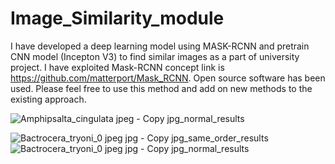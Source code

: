# Image_Similarity_module
I have developed a deep learning model using MASK-RCNN and pretrain CNN model (Incepton V3) to find similar images as a part of university project. I have exploited Mask-RCNN concept link is https://github.com/matterport/Mask_RCNN. Open source software has been used. Please feel free to use this method and add on new methods to the existing approach.

![Amphipsalta_cingulata jpeg - Copy jpg_normal_results](https://user-images.githubusercontent.com/21376508/56622681-b912a580-664e-11e9-8362-18ad07ee4b86.jpg)


![Bactrocera_tryoni_0 jpeg jpg - Copy jpg_same_order_results](https://user-images.githubusercontent.com/21376508/56622762-f5de9c80-664e-11e9-8f02-bb0e55c3484c.jpg)
![Bactrocera_tryoni_0 jpeg jpg - Copy jpg_normal_results](https://user-images.githubusercontent.com/21376508/56622764-f6773300-664e-11e9-8df5-ef318621d248.jpg)
